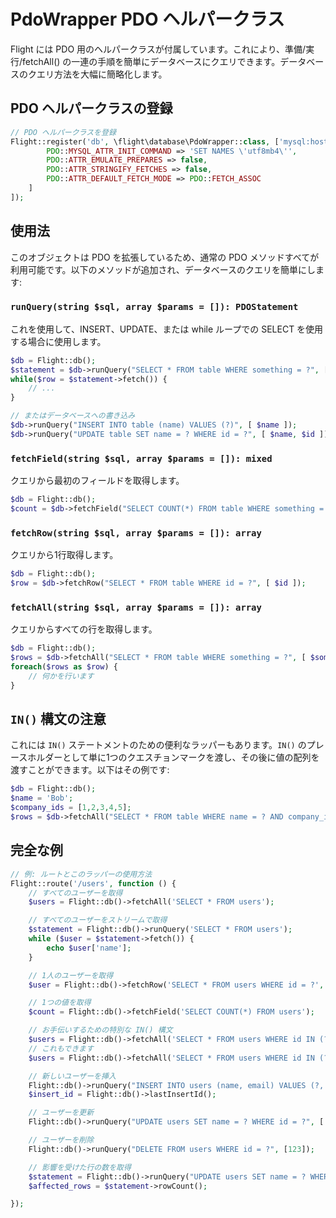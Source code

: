 # PdoWrapper PDO ヘルパークラス

Flight には PDO 用のヘルパークラスが付属しています。これにより、準備/実行/fetchAll() の一連の手順を簡単にデータベースにクエリできます。データベースのクエリ方法を大幅に簡略化します。

## PDO ヘルパークラスの登録

```php
// PDO ヘルパークラスを登録
Flight::register('db', \flight\database\PdoWrapper::class, ['mysql:host=localhost;dbname=cool_db_name', 'user', 'pass', [
		PDO::MYSQL_ATTR_INIT_COMMAND => 'SET NAMES \'utf8mb4\'',
		PDO::ATTR_EMULATE_PREPARES => false,
		PDO::ATTR_STRINGIFY_FETCHES => false,
		PDO::ATTR_DEFAULT_FETCH_MODE => PDO::FETCH_ASSOC
	]
]);
```

## 使用法
このオブジェクトは PDO を拡張しているため、通常の PDO メソッドすべてが利用可能です。以下のメソッドが追加され、データベースのクエリを簡単にします:

### `runQuery(string $sql, array $params = []): PDOStatement`
これを使用して、INSERT、UPDATE、または while ループでの SELECT を使用する場合に使用します。

```php
$db = Flight::db();
$statement = $db->runQuery("SELECT * FROM table WHERE something = ?", [ $something ]);
while($row = $statement->fetch()) {
	// ...
}

// またはデータベースへの書き込み
$db->runQuery("INSERT INTO table (name) VALUES (?)", [ $name ]);
$db->runQuery("UPDATE table SET name = ? WHERE id = ?", [ $name, $id ]);
```

### `fetchField(string $sql, array $params = []): mixed`
クエリから最初のフィールドを取得します。

```php
$db = Flight::db();
$count = $db->fetchField("SELECT COUNT(*) FROM table WHERE something = ?", [ $something ]);
```

### `fetchRow(string $sql, array $params = []): array`
クエリから1行取得します。

```php
$db = Flight::db();
$row = $db->fetchRow("SELECT * FROM table WHERE id = ?", [ $id ]);
```

### `fetchAll(string $sql, array $params = []): array`
クエリからすべての行を取得します。

```php
$db = Flight::db();
$rows = $db->fetchAll("SELECT * FROM table WHERE something = ?", [ $something ]);
foreach($rows as $row) {
	// 何かを行います
}
```

## `IN()` 構文の注意
これには `IN()` ステートメントのための便利なラッパーもあります。`IN()` のプレースホルダーとして単に1つのクエスチョンマークを渡し、その後に値の配列を渡すことができます。以下はその例です:

```php
$db = Flight::db();
$name = 'Bob';
$company_ids = [1,2,3,4,5];
$rows = $db->fetchAll("SELECT * FROM table WHERE name = ? AND company_id IN (?)", [ $name, $company_ids ]);
```

## 完全な例

```php
// 例: ルートとこのラッパーの使用方法
Flight::route('/users', function () {
	// すべてのユーザーを取得
	$users = Flight::db()->fetchAll('SELECT * FROM users');

	// すべてのユーザーをストリームで取得
	$statement = Flight::db()->runQuery('SELECT * FROM users');
	while ($user = $statement->fetch()) {
		echo $user['name'];
	}

	// 1人のユーザーを取得
	$user = Flight::db()->fetchRow('SELECT * FROM users WHERE id = ?', [123]);

	// 1つの値を取得
	$count = Flight::db()->fetchField('SELECT COUNT(*) FROM users');

	// お手伝いするための特別な IN() 構文
	$users = Flight::db()->fetchAll('SELECT * FROM users WHERE id IN (?)', [[1,2,3,4,5]]);
	// これもできます
	$users = Flight::db()->fetchAll('SELECT * FROM users WHERE id IN (?)', [ '1,2,3,4,5']);

	// 新しいユーザーを挿入
	Flight::db()->runQuery("INSERT INTO users (name, email) VALUES (?, ?)", ['Bob', 'bob@example.com']);
	$insert_id = Flight::db()->lastInsertId();

	// ユーザーを更新
	Flight::db()->runQuery("UPDATE users SET name = ? WHERE id = ?", ['Bob', 123]);

	// ユーザーを削除
	Flight::db()->runQuery("DELETE FROM users WHERE id = ?", [123]);

	// 影響を受けた行の数を取得
	$statement = Flight::db()->runQuery("UPDATE users SET name = ? WHERE name = ?", ['Bob', 'Sally']);
	$affected_rows = $statement->rowCount();

});
```